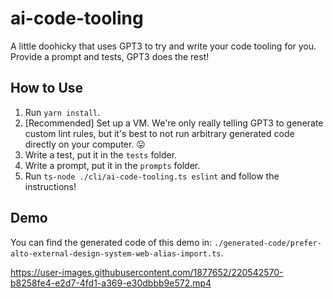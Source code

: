 # ai-code-tooling
A little doohicky that uses GPT3 to try and write your code tooling for you. Provide a prompt and tests, GPT3 does the rest!

## How to Use
1. Run `yarn install`.
2. [Recommended] Set up a VM. We're only really telling GPT3 to generate custom lint rules, but it's best to not run arbitrary generated code directly on your computer. 😛
3. Write a test, put it in the `tests` folder.
4. Write a prompt, put it in the `prompts` folder.
5. Run `ts-node ./cli/ai-code-tooling.ts eslint` and follow the instructions!

## Demo
You can find the generated code of this demo in: `./generated-code/prefer-alto-external-design-system-web-alias-import.ts`.

https://user-images.githubusercontent.com/1877652/220542570-b8258fe4-e2d7-4fd1-a369-e30dbbb9e572.mp4

